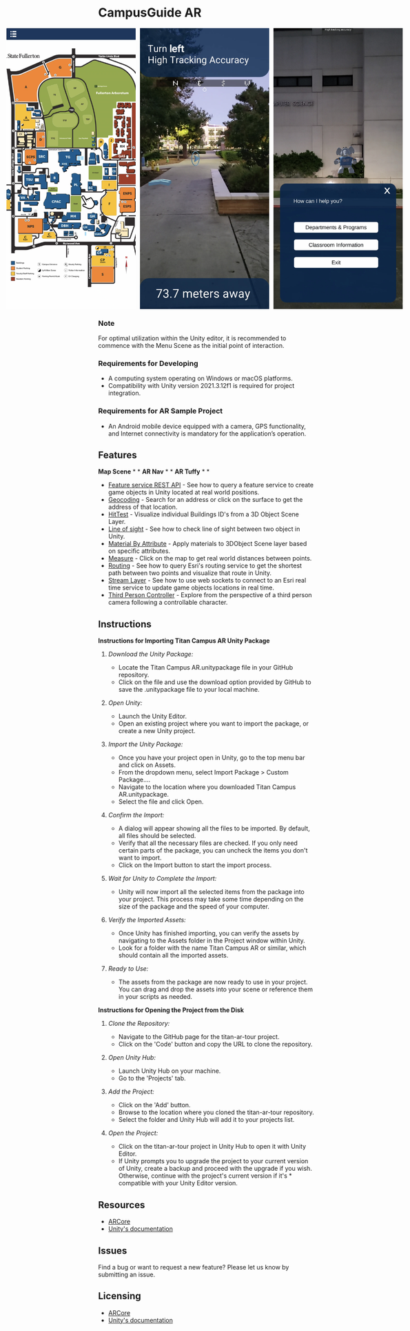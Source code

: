 # CampusGuide AR

<div style="display: flex; flex-direction: row; align-items: center; justify-content: center;">
  <img src="Resource/Screenshot_20231119_192620_Gallery.jpg" width="300" style="margin-right: 10px;"/>
  <img src="Resource/Screenshot_20231119_192639_Gallery.jpg" width="300" style="margin-right: 10px;"/>
  <img src="Resource/Screenshot_20231119_192727_Gallery.jpg" width="300" style="margin-right: 10px;"/>
</div>


### Note
For optimal utilization within the Unity editor, it is recommended to commence with the Menu Scene as the initial point of interaction.

### Requirements for Developing
* A computing system operating on Windows or macOS platforms.
* Compatibility with Unity version 2021.3.12f1 is required for project integration.

### Requirements for AR Sample Project
* An Android mobile device equipped with a camera, GPS functionality, and Internet connectivity is mandatory for the application’s operation.

## Features

**Map Scene**
*
*
**AR Nav**
*
*
**AR Tuffy**
*
*

* [Feature service REST API](https://github.com/Esri/arcgis-maps-sdk-unity-samples/tree/main/samples_project/Assets/SampleViewer/Samples/FeatureLayer) - See how to query a feature service to create game objects in Unity located at real world positions.
* [Geocoding](https://github.com/Esri/arcgis-maps-sdk-unity-samples/tree/main/samples_project/Assets/SampleViewer/Samples/Geocoding) - Search for an address or click on the surface to get the address of that location.
* [HitTest](https://github.com/Esri/arcgis-maps-sdk-unity-samples/tree/main/samples_project/Assets/SampleViewer/Samples/HitTest) - Visualize individual Buildings ID's from a 3D Object Scene Layer.
* [Line of sight](https://github.com/Esri/arcgis-maps-sdk-unreal-engine-samples/tree/main/sample_project/Content/SampleViewer/Samples/LineOfSight) - See how to check line of sight between two object in Unity.
* [Material By Attribute](https://github.com/Esri/arcgis-maps-sdk-unity-samples/tree/main/samples_project/Assets/SampleViewer/Samples/MaterialByAttribute) - Apply materials to 3DObject Scene layer based on specific attributes.
* [Measure](https://github.com/Esri/arcgis-maps-sdk-unity-samples/tree/main/samples_project/Assets/SampleViewer/Samples/Measure) - Click on the map to get real world distances between points.
* [Routing](https://github.com/Esri/arcgis-maps-sdk-unity-samples/tree/main/samples_project/Assets/SampleViewer/Samples/Routing) - See how to query Esri's routing service to get the shortest path between two points and visualize that route in Unity.
* [Stream Layer](https://github.com/Esri/arcgis-maps-sdk-unity-samples/tree/main/samples_project/Assets/SampleViewer/Samples/StreamLayer) - See how to use web sockets to connect to an Esri real time service to update game objects locations in real time.
* [Third Person Controller](https://github.com/Esri/arcgis-maps-sdk-unity-samples/tree/main/samples_project/Assets/SampleViewer/Samples/ThirdPerson) - Explore from the perspective of a third person camera following a controllable character.

## Instructions

**Instructions for Importing Titan Campus AR Unity Package**
1. *Download the Unity Package:*
   * Locate the Titan Campus AR.unitypackage file in your GitHub repository.
   * Click on the file and use the download option provided by GitHub to save the .unitypackage file to your local machine.

2. *Open Unity:*
   * Launch the Unity Editor.
   * Open an existing project where you want to import the package, or create a new Unity project.

3. *Import the Unity Package:*
   * Once you have your project open in Unity, go to the top menu bar and click on Assets.
   * From the dropdown menu, select Import Package > Custom Package....
   * Navigate to the location where you downloaded Titan Campus AR.unitypackage.
   * Select the file and click Open.

4. *Confirm the Import:*
   * A dialog will appear showing all the files to be imported. By default, all files should be selected.
   * Verify that all the necessary files are checked. If you only need certain parts of the package, you can uncheck the items you don't want to import.
   * Click on the Import button to start the import process.

5. *Wait for Unity to Complete the Import:*
   * Unity will now import all the selected items from the package into your project. This process may take some time depending on the size of the package and the speed of your computer.
   
6. *Verify the Imported Assets:*
   * Once Unity has finished importing, you can verify the assets by navigating to the Assets folder in the Project window within Unity.
   * Look for a folder with the name Titan Campus AR or similar, which should contain all the imported assets.

7. *Ready to Use:*
   * The assets from the package are now ready to use in your project. You can drag and drop the assets into your scene or reference them in your scripts as needed.
   
**Instructions for Opening the Project from the Disk**
1. *Clone the Repository:*
   * Navigate to the GitHub page for the titan-ar-tour project.
   * Click on the 'Code' button and copy the URL to clone the repository.

2. *Open Unity Hub:*
   * Launch Unity Hub on your machine.
   * Go to the 'Projects' tab.

3. *Add the Project:*
   * Click on the 'Add' button.
   * Browse to the location where you cloned the titan-ar-tour repository.
   * Select the folder and Unity Hub will add it to your projects list.

4. *Open the Project:*
   * Click on the titan-ar-tour project in Unity Hub to open it with Unity Editor.
   * If Unity prompts you to upgrade the project to your current version of Unity, create a backup and proceed with the upgrade if you wish. Otherwise, continue with the project's current version if it's    * compatible with your Unity Editor version.

## Resources

* [ARCore](https://developers.google.com/ar)
* [Unity's documentation](https://docs.unity.com/)

## Issues

Find a bug or want to request a new feature?  Please let us know by submitting an issue.

## Licensing

* [ARCore](https://developers.google.com/ar)
* [Unity's documentation](https://docs.unity.com/)
